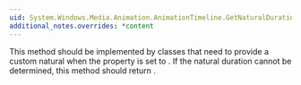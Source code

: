 ```yaml
---
uid: System.Windows.Media.Animation.AnimationTimeline.GetNaturalDurationCore(System.Windows.Media.Animation.Clock)
additional_notes.overrides: *content
---
```


<p>This method should be implemented by classes that need to provide a custom natural <xref href="System.Windows.Duration"></xref> when the <xref href="System.Windows.Media.Animation.Timeline.Duration"></xref> property is set to <xref href="System.Windows.Duration.Automatic"></xref>. If the natural duration cannot be determined, this method should return <xref href="System.Windows.Duration.Automatic"></xref>.</p>



